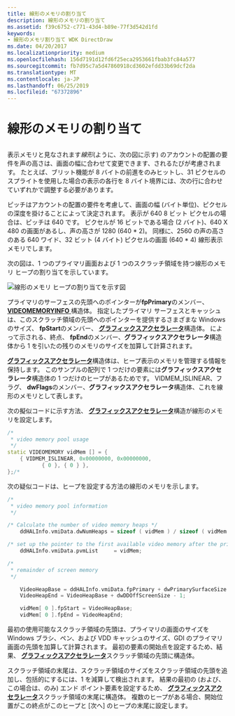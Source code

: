 ```yaml
---
title: 線形のメモリの割り当て
description: 線形のメモリの割り当て
ms.assetid: f39c6752-c771-43d4-b89e-77f3d542d1fd
keywords:
- 線形のメモリ割り当て WDK DirectDraw
ms.date: 04/20/2017
ms.localizationpriority: medium
ms.openlocfilehash: 156d7191d12fd6f25eca2953661fbab3fc84a577
ms.sourcegitcommit: fb7d95c7a5d47860918cd3602efdd33b69dcf2da
ms.translationtype: MT
ms.contentlocale: ja-JP
ms.lasthandoff: 06/25/2019
ms.locfileid: "67372896"
---
```

# <a name="linear-memory-allocation"></a>線形のメモリの割り当て


## <span id="ddk_linear_memory_allocation_gg"></span><span id="DDK_LINEAR_MEMORY_ALLOCATION_GG"></span>


表示メモリと見なされます*線形*(ように、次の図に示す) のアカウントの配置の要件を声の高さは、画面の幅に合わせて変更できます、されるたびが考慮されます。 たとえば、ブリット機能が 8 バイトの前進をのみヒットし、31 ピクセルのスプライトを使用した場合の表示の各行を 8 バイト境界には、次の行に合わせていずれかで調整する必要があります。

ピッチはアカウントの配置の要件を考慮して、画面の幅 (バイト単位)、ピクセルの深度を掛けることによって決定されます。 表示が 640 8 ビット ピクセルの場合は、ピッチは 640 です。 ピクセルが 16 ビットである場合 (2 バイト)、640 X 480 の画面があるし、声の高さが 1280 (640 \* 2)。 同様に、2560 の声の高さのある 640 ワイド、32 ビット (4 バイト) ピクセルの画面 (640 \* 4) 線形表示メモリでします。

次の図は、1 つのプライマリ画面および 1 つのスクラッチ領域を持つ線形のメモリ ヒープの割り当てを示しています。

![線形のメモリ ヒープの割り当てを示す図](images/ddfig4.png)

プライマリのサーフェスの先頭へのポインターが**fpPrimary**のメンバー、 [ **VIDEOMEMORYINFO** ](https://docs.microsoft.com/windows/desktop/api/ddrawint/ns-ddrawint-_videomemoryinfo)構造体。 指定したプライマリ サーフェスとキャッシュは、このスクラッチ領域の先頭へのポインターを提供するさまざまな Windows のサイズ、 **fpStart**のメンバー、 [**グラフィックスアクセラレータ**](https://docs.microsoft.com/windows/desktop/api/ddrawint/ns-ddrawint-_videomemory)構造体。 によって示される、終点、 **fpEnd**のメンバー、**グラフィックスアクセラレータ**構造体から 1 を引いたの残りのメモリのサイズを加算して計算されます。

[**グラフィックスアクセラレータ**](https://docs.microsoft.com/windows/desktop/api/ddrawint/ns-ddrawint-_videomemory)構造体は、ヒープ表示のメモリを管理する情報を保持します。 このサンプルの配列で 1 つだけの要素には**グラフィックスアクセラレータ**構造体の 1 つだけのヒープがあるためです。 VIDMEM\_ISLINEAR、フラグ、 **dwFlags**のメンバー、**グラフィックスアクセラレータ**構造体、これを線形のメモリとして表します。

次の擬似コードに示す方法、 [**グラフィックスアクセラレータ**](https://docs.microsoft.com/windows/desktop/api/ddrawint/ns-ddrawint-_videomemory)構造が線形のメモリを設定します。

```cpp
/*
 * video memory pool usage
 */
static VIDEOMEMORY vidMem [] = {
    { VIDMEM_ISLINEAR, 0x00000000, 0x00000000,
           { 0 }, { 0 } },
};/*
```

次の疑似コードは、ヒープを設定する方法の線形のメモリを示します。

```cpp
/*
 * video memory pool information
 */

/* Calculate the number of video memory heaps */
    ddHALInfo.vmiData.dwNumHeaps = sizeof ( vidMem ) / sizeof ( vidMem [ 0 ] );

/* set up the pointer to the first available video memory after the primary surface */
    ddHALInfo.vmiData.pvmList     = vidMem;

/*
 * remainder of screen memory
 */

    VideoHeapBase = ddHALInfo.vmiData.fpPrimary + dwPrimarySurfaceSize + dwCacheSize;
    VideoHeapEnd = VideoHeapBase + dwDDOffScreenSize - 1;

    vidMem[ 0 ].fpStart = VideoHeapBase;
    vidMem[ 0 ].fpEnd = VideoHeapEnd;
```

最初の使用可能なスクラッチ領域の先頭は、プライマリの画面のサイズを Windows ブラシ、ペン、および VDD キャッシュのサイズ、GDI のプライマリ画面の先頭を加算して計算されます。 最初の要素の開始点を設定するため、結果、 [**グラフィックスアクセラレータ**](https://docs.microsoft.com/windows/desktop/api/ddrawint/ns-ddrawint-_videomemory)スクラッチ領域の先頭に構造体。

スクラッチ領域の末尾は、スクラッチ領域のサイズをスクラッチ領域の先頭を追加し、包括的にするには、1 を減算して検出されます。 結果の最初の (および、この場合は、のみ) エンド ポイント要素を設定するため、 [**グラフィックスアクセラレータ**](https://docs.microsoft.com/windows/desktop/api/ddrawint/ns-ddrawint-_videomemory)スクラッチ領域の末尾に構造体。 複数のヒープがある場合、開始位置がこの終点がこのヒープと [次へ] のヒープの末尾に設定します。

 

 





